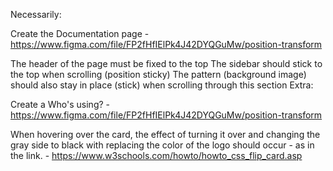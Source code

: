 Necessarily:

Create the Documentation page - https://www.figma.com/file/FP2fHfIElPk4J42DYQGuMw/position-transform

The header of the page must be fixed to the top
The sidebar should stick to the top when scrolling (position sticky)
The pattern (background image) should also stay in place (stick) when scrolling through this section
Extra:

Create a Who's using? - https://www.figma.com/file/FP2fHfIElPk4J42DYQGuMw/position-transform

When hovering over the card, the effect of turning it over and changing the gray side to black with replacing the color of the logo should occur - as in the link. - https://www.w3schools.com/howto/howto_css_flip_card.asp